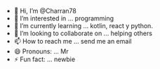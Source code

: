 - 👋 Hi, I’m @Charran78
- 👀 I’m interested in ... programming
- 🌱 I’m currently learning ... kotlin, react y python. 
- 💞️ I’m looking to collaborate on ... helping others
- 📫 How to reach me ... send me an email
- 😄 Pronouns: ... Mr
- ⚡ Fun fact: ... newbie


<!---
Charran78/Charran78 is a ✨ special ✨ repository because its `README.md` (this file) appears on your GitHub profile.
You can click the Preview link to take a look at your changes.
--->
